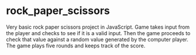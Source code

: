 # rock_paper_scissors
Very basic rock paper scissors project in JavaScript.
Game takes input from the player and checks to see if it is a valid input. Then the game proceeds to check that value against a random value generated by the computer player. The game plays five rounds and keeps track of the score.
